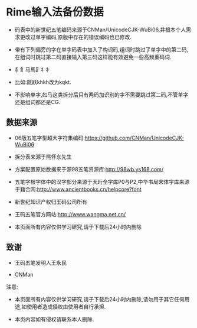 # Rime输入法备份数据


  * 码表中的新世纪五笔编码来源于CNMan/UnicodeCJK-WuBi06,并根本个人需求更改过单字编码,原版中存在的错误编码也已修改.

  * 带有下列偏旁的字在单字码表中加入了构词码,组词时跳过了单字中的第二码,在组词时跳过第二码直接输入第三码这样能有效避免一些高频重码词.
  
  * 犭飠马馬⻊礻衤
  
  * 比如:跳跃khkh改为kqkt.
  
  * 不影响单字,如马这类拆分后只有两码加识别的字不需要跳过第二码,不管单字还是组词都还是CG.



## 数据来源

  * 06版五笔字型超大字符集编码:https://github.com/CNMan/UnicodeCJK-WuBi06
  
  * 拆分表来源于熊怀东先生
  
  * 方案配置原始数据来于源98五笔资源库:http://98wb.ys168.com/
  
  *  五笔字根字体中的汉字部分来源于天珩全字库P0与P2,中华书局宋体字库来源于籍合网:http://www.ancientbooks.cn/helpcore?font
  
  * 新世纪知识产权归王码公司所有
  
  * 王码五笔官方网站:http://www.wangma.net.cn/
  
  * 本页面所有内容仅供学习研究,请于下载后24小时内删除
  
  
  ## 致谢

  * 王码五笔发明人王永民
  
  * CNMan


注意:

  * 本页面所有内容仅供学习研究,请于下载后24小时内删除,请勿用于其它任何用途,如使用者造成侵权由使用者自行承担.
  
  * 本页内容如有侵权请联系本人删除.
